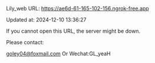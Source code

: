Lily_web URL: https://ae6d-61-165-102-156.ngrok-free.app

Updated at: 2024-12-10 13:36:27

If you cannot open this URL, the server might be down.

Please contact: 

goley04@foxmail.com Or Wechat:GL_yeaH